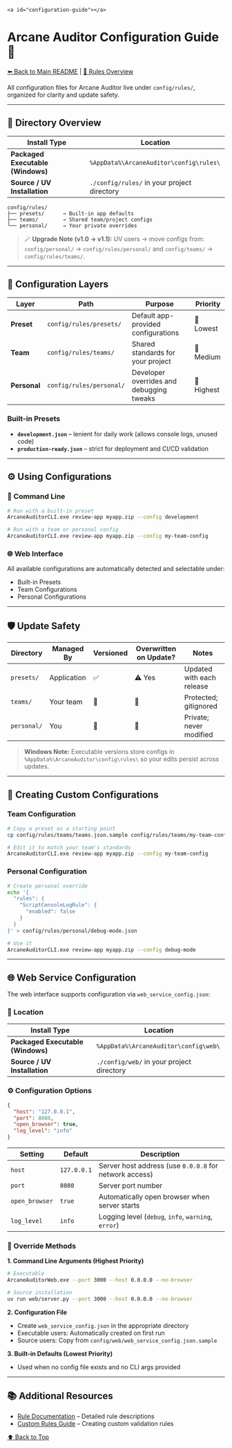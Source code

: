 `<a id="configuration-guide"></a>`

# Arcane Auditor Configuration Guide 📜

[⬅️ Back to Main README](../README.md) | [🧠 Rules Overview](RULES.md)

All configuration files for Arcane Auditor live under `config/rules/`, organized for clarity and update safety.

---

## 📁 Directory Overview

| Install Type                            | Location                                      |
| --------------------------------------- | --------------------------------------------- |
| **Packaged Executable (Windows)** | `%AppData%\ArcaneAuditor\config\rules\`     |
| **Source / UV Installation**      | `./config/rules/` in your project directory |

```
config/rules/
├── presets/      → Built-in app defaults
├── teams/        → Shared team/project configs
└── personal/     → Your private overrides
```

> 🪄 **Upgrade Note (v1.0 → v1.1):**
> UV users -> move configs from:
> `config/personal/` → `config/rules/personal/`
> and
> `config/teams/` → `config/rules/teams/`.

---

## 🎯 Configuration Layers

| Layer              | Path                       | Purpose                                  | Priority   |
| ------------------ | -------------------------- | ---------------------------------------- | ---------- |
| **Preset**   | `config/rules/presets/`  | Default app-provided configurations      | 🔹 Lowest  |
| **Team**     | `config/rules/teams/`    | Shared standards for your project        | 🔸 Medium  |
| **Personal** | `config/rules/personal/` | Developer overrides and debugging tweaks | 🔺 Highest |

### Built-in Presets

- **`development.json`** – lenient for daily work (allows console logs, unused code)
- **`production-ready.json`** – strict for deployment and CI/CD validation

---

## ⚙️ Using Configurations

### 🧰 Command Line

```bash
# Run with a built-in preset
ArcaneAuditorCLI.exe review-app myapp.zip --config development

# Run with a team or personal config
ArcaneAuditorCLI.exe review-app myapp.zip --config my-team-config
```

### 🌐 Web Interface

All available configurations are automatically detected and selectable under:

- Built-in Presets
- Team Configurations
- Personal Configurations

---

## 🛡️ Update Safety

| Directory     | Managed By  | Versioned | Overwritten on Update? | Notes                     |
| ------------- | ----------- | --------- | ---------------------- | ------------------------- |
| `presets/`  | Application | ✅        | ⚠️ Yes               | Updated with each release |
| `teams/`    | Your team   | 🚫        | 🚫                     | Protected; gitignored     |
| `personal/` | You         | 🚫        | 🚫                     | Private; never modified   |

> **Windows Note:** Executable versions store configs in `%AppData%\ArcaneAuditor\config\rules\` so your edits persist across updates.

---

## 🧩 Creating Custom Configurations

### Team Configuration

```bash
# Copy a preset as a starting point
cp config/rules/teams/teams.json.sample config/rules/teams/my-team-config.json

# Edit it to match your team's standards
ArcaneAuditorCLI.exe review-app myapp.zip --config my-team-config
```

### Personal Configuration

```bash
# Create personal override
echo '{
  "rules": {
    "ScriptConsoleLogRule": {
      "enabled": false
    }
  }
}' > config/rules/personal/debug-mode.json

# Use it
ArcaneAuditorCLI.exe review-app myapp.zip --config debug-mode
```

---

## 🌐 Web Service Configuration

The web interface supports configuration via `web_service_config.json`:

### 📁 Location

| Install Type                            | Location                                      |
| --------------------------------------- | --------------------------------------------- |
| **Packaged Executable (Windows)** | `%AppData%\ArcaneAuditor\config\web\`     |
| **Source / UV Installation**      | `./config/web/` in your project directory |

### ⚙️ Configuration Options

```json
{
  "host": "127.0.0.1",
  "port": 8080,
  "open_browser": true,
  "log_level": "info"
}
```

| Setting | Default | Description |
|---------|---------|-------------|
| `host` | `127.0.0.1` | Server host address (use `0.0.0.0` for network access) |
| `port` | `8080` | Server port number |
| `open_browser` | `true` | Automatically open browser when server starts |
| `log_level` | `info` | Logging level (`debug`, `info`, `warning`, `error`) |

### 🔧 Override Methods

**1. Command Line Arguments (Highest Priority)**
```bash
# Executable
ArcaneAuditorWeb.exe --port 3000 --host 0.0.0.0 --no-browser

# Source installation
uv run web/server.py --port 3000 --host 0.0.0.0 --no-browser
```

**2. Configuration File**
- Create `web_service_config.json` in the appropriate directory
- Executable users: Automatically created on first run
- Source users: Copy from `config/web/web_service_config.json.sample`

**3. Built-in Defaults (Lowest Priority)**
- Used when no config file exists and no CLI args provided

---

## 📚 Additional Resources

- [Rule Documentation](RULES.md) – Detailed rule descriptions
- [Custom Rules Guide](CUSTOM_RULES.md) – Creating custom validation rules

[⬆️ Back to Top](#configuration-guide)
